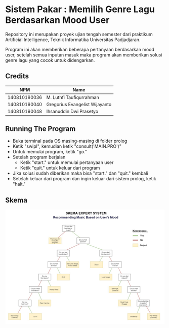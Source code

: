 # Sistem Pakar : Memilih Genre Lagu Berdasarkan Mood User

Repository ini merupakan proyek ujian tengah semester dari praktikum Artificial Intelligence, Teknik Informatika Universitas Padjadjaran.

Program ini akan memberikan beberapa pertanyaan berdasarkan mood user, setelah semua inputan masuk maka program akan memberikan solusi genre lagu yang cocok untuk didengarkan.

## Credits
| NPM | Name |
| - | - |
| 140810190036 | M. Luthfi Taufiqurrahman |
| 140810190040 | Gregorius Evangelist Wijayanto |
| 140810190048 | Ihsanuddin Dwi Prasetyo |

## Running The Program
- Buka terminal pada OS masing-masing di folder prolog
- Ketik "swipl", kemudian ketik "consult('MAIN.PRO')"
- Untuk memulai program, ketik "go."
- Setelah program berjalan
  - Ketik "start." untuk memulai pertanyaan user
  - Ketik "quit." untuk keluar dari program
- Jika solusi sudah diberikan maka bisa "start." dan "quit." kembali
- Setelah keluar dari program dan ingin keluar dari sistem prolog, ketik "halt."

## Skema
![Skema](img/Skema.jpg)